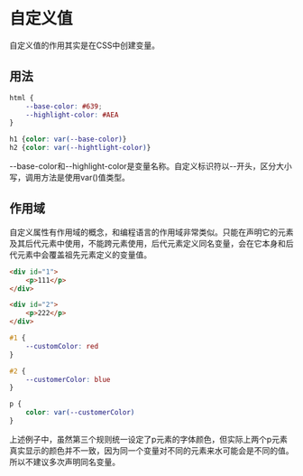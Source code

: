 # 自定义值

自定义值的作用其实是在CSS中创建变量。

## 用法

```CSS
html {
    --base-color: #639;
    --highlight-color: #AEA
}

h1 {color: var(--base-color)}
h2 {color: var(--hightlight-color)}
```

--base-color和--highlight-color是变量名称。自定义标识符以--开头，区分大小写，调用方法是使用var()值类型。

## 作用域

自定义属性有作用域的概念，和编程语言的作用域非常类似。只能在声明它的元素及其后代元素中使用，不能跨元素使用，后代元素定义同名变量，会在它本身和后代元素中会覆盖祖先元素定义的变量值。

```HTML
<div id="1">
    <p>111</p>
</div>

<div id="2">
    <p>222</p>
</div>
```

```CSS
#1 {
    --customColor: red
}

#2 {
    --customerColor: blue
}

p {
    color: var(--customerColor)
}
```

上述例子中，虽然第三个规则统一设定了p元素的字体颜色，但实际上两个p元素真实显示的颜色并不一致，因为同一个变量对不同的元素来水可能会是不同的值。所以不建议多次声明同名变量。
